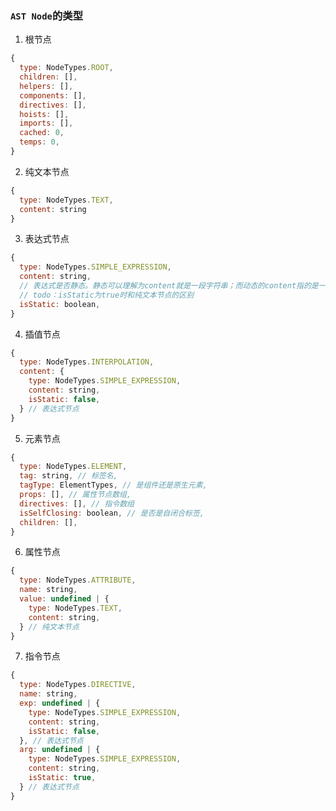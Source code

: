 ### `AST Node`的类型

1. 根节点

```javascript
{
  type: NodeTypes.ROOT,
  children: [],
  helpers: [],
  components: [],
  directives: [],
  hoists: [],
  imports: [],
  cached: 0,
  temps: 0,
}
```

2. 纯文本节点

```javascript
{
  type: NodeTypes.TEXT,
  content: string
}
```

3. 表达式节点

```javascript
{
  type: NodeTypes.SIMPLE_EXPRESSION,
  content: string,
  // 表达式是否静态。静态可以理解为content就是一段字符串；而动态的content指的是一个变量，或一段js表达式
  // todo：isStatic为true时和纯文本节点的区别
  isStatic: boolean,
}
```

4. 插值节点

```javascript
{
  type: NodeTypes.INTERPOLATION,
  content: {
    type: NodeTypes.SIMPLE_EXPRESSION,
    content: string,
    isStatic: false,
  } // 表达式节点
}
```

5. 元素节点

```javascript
{
  type: NodeTypes.ELEMENT,
  tag: string, // 标签名,
  tagType: ElementTypes, // 是组件还是原生元素,
  props: [], // 属性节点数组,
  directives: [], // 指令数组
  isSelfClosing: boolean, // 是否是自闭合标签,
  children: [],
}
```

6. 属性节点

```javascript
{
  type: NodeTypes.ATTRIBUTE,
  name: string,
  value: undefined | {
    type: NodeTypes.TEXT,
    content: string,
  } // 纯文本节点
}
```

7. 指令节点

```javascript
{
  type: NodeTypes.DIRECTIVE,
  name: string,
  exp: undefined | {
    type: NodeTypes.SIMPLE_EXPRESSION,
    content: string,
    isStatic: false,
  }, // 表达式节点
  arg: undefined | {
    type: NodeTypes.SIMPLE_EXPRESSION,
    content: string,
    isStatic: true,
  } // 表达式节点
}
```
